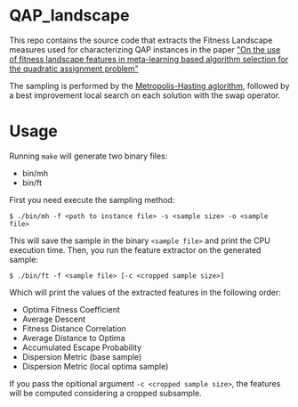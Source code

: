 # QAP\_landscape
This repo contains the source code that extracts the Fitness Landscape measures used for characterizing QAP instances in the paper ["On the use of fitness landscape features in meta-learning based algorithm selection for the quadratic assignment problem"](https://www.sciencedirect.com/science/article/pii/S0304397519306693)

The sampling is performed by the [Metropolis-Hasting aglorithm](https://link.springer.com/chapter/10.1007/978-3-540-24855-2_76), followed by a best improvement local search on each solution with the swap operator.

# Usage
Running `make` will generate two binary files:
* bin/mh
* bin/ft

First you need execute the sampling method:

`$ ./bin/mh -f <path to instance file> -s <sample size> -o <sample file>`

This will save the sample in the binary `<sample file>` and print the CPU execution time. Then, you run the feature extractor on the generated sample:

`$ ./bin/ft -f <sample file> [-c <cropped sample size>]`

Which will print the values of the extracted features in the following order:
* Optima Fitness Coefficient
* Average Descent
* Fitness Distance Correlation
* Average Distance to Optima
* Accumulated Escape Probability
* Dispersion Metric (base sample)
* Dispersion Metric (local optima sample)

If you pass the opitional argument `-c <cropped sample size>`, the features will be computed considering a cropped subsample.
